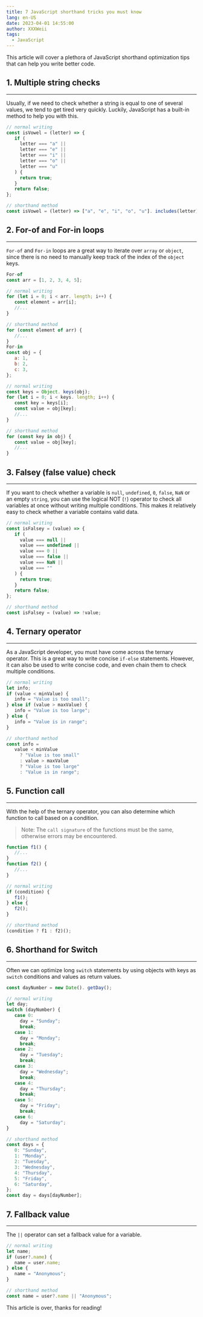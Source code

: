 ```yaml
---
title: 7 JavaScript shorthand tricks you must know
lang: en-US
date: 2023-04-01 14:55:00
author: XXXWeii
tags:
  - JavaScript
---
```


This article will cover a plethora of JavaScript shorthand optimization tips that can help you write better code.

## 1. Multiple string checks

---

Usually, if we need to check whether a string is equal to one of several values, we tend to get tired very quickly. Luckily, JavaScript has a built-in method to help you with this.

```js
// normal writing
const isVowel = (letter) => {
   if (
     letter === "a" ||
     letter === "e" ||
     letter === "i" ||
     letter === "o" ||
     letter === "u"
   ) {
     return true;
   }
   return false;
};

// shorthand method
const isVowel = (letter) => ["a", "e", "i", "o", "u"]. includes(letter);
```

## 2. For-of and For-in loops

---

`For-of` and `For-in` loops are a great way to iterate over `array` or `object`, since there is no need to manually keep track of the index of the `object` keys.

```js
For-of
const arr = [1, 2, 3, 4, 5];

// normal writing
for (let i = 0; i < arr. length; i++) {
   const element = arr[i];
   //...
}

// shorthand method
for (const element of arr) {
   //...
}
For-in
const obj = {
   a: 1,
   b: 2,
   c: 3,
};

// normal writing
const keys = Object. keys(obj);
for (let i = 0; i < keys. length; i++) {
   const key = keys[i];
   const value = obj[key];
   //...
}

// shorthand method
for (const key in obj) {
   const value = obj[key];
   //...
}
```

## 3. Falsey (false value) check

---

If you want to check whether a variable is `null`, `undefined`, `0`, `false`, `NaN` or an empty `string`, you can use the logical NOT (`!`) operator to check all variables at once without writing multiple conditions. This makes it relatively easy to check whether a variable contains valid data.

```js
// normal writing
const isFalsey = (value) => {
   if (
     value === null ||
     value === undefined ||
     value === 0 ||
     value === false ||
     value === NaN ||
     value === ""
   ) {
     return true;
   }
   return false;
};

// shorthand method
const isFalsey = (value) => !value;
```

## 4. Ternary operator

---

As a JavaScript developer, you must have come across the ternary operator. This is a great way to write concise `if-else` statements. However, it can also be used to write concise code, and even chain them to check multiple conditions.

```js
// normal writing
let info;
if (value < minValue) {
   info = "Value is too small";
} else if (value > maxValue) {
   info = "Value is too large";
} else {
   info = "Value is in range";
}

// shorthand method
const info =
   value < minValue
     ? "Value is too small"
     : value > maxValue
     ? "Value is too large"
     : "Value is in range";
```

## 5. Function call

---

With the help of the ternary operator, you can also determine which function to call based on a condition.

> Note: The `call signature` of the functions must be the same, otherwise errors may be encountered.

```js
function f1() {
   //...
}
function f2() {
   //...
}

// normal writing
if (condition) {
   f1();
} else {
   f2();
}

// shorthand method
(condition ? f1 : f2)();
```

## 6. Shorthand for Switch

---

Often we can optimize long `switch` statements by using objects with keys as `switch` conditions and values as return values.

```js
const dayNumber = new Date(). getDay();

// normal writing
let day;
switch (dayNumber) {
   case 0:
     day = "Sunday";
     break;
   case 1:
     day = "Monday";
     break;
   case 2:
     day = "Tuesday";
     break;
   case 3:
     day = "Wednesday";
     break;
   case 4:
     day = "Thursday";
     break;
   case 5:
     day = "Friday";
     break;
   case 6:
     day = "Saturday";
}

// shorthand method
const days = {
   0: "Sunday",
   1: "Monday",
   2: "Tuesday",
   3: "Wednesday",
   4: "Thursday",
   5: "Friday",
   6: "Saturday",
};
const day = days[dayNumber];
```

## 7. Fallback value

---

The `||` operator can set a fallback value for a variable.

```js
// normal writing
let name;
if (user?.name) {
   name = user.name;
} else {
   name = "Anonymous";
}

// shorthand method
const name = user?.name || "Anonymous";
```

This article is over, thanks for reading!
